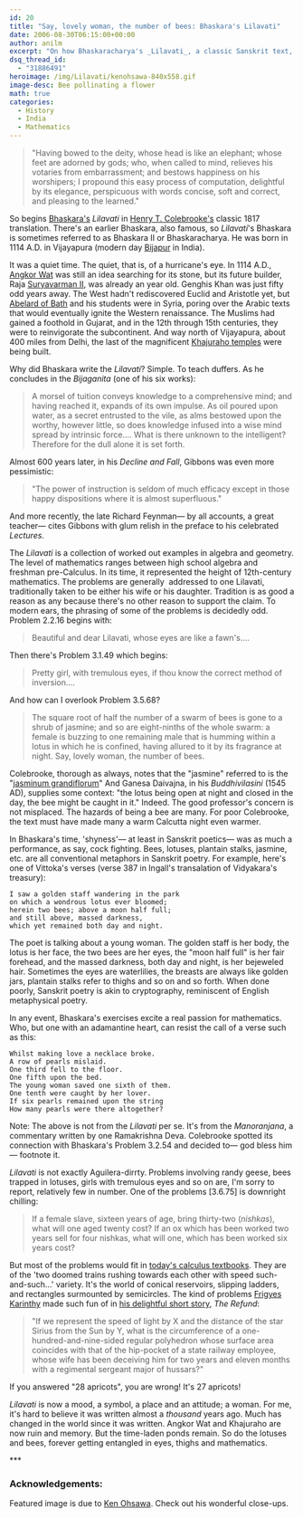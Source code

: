 ```yaml
---
id: 20
title: "Say, lovely woman, the number of bees: Bhaskara's Lilavati"
date: 2006-08-30T06:15:00+00:00
author: anilm
excerpt: "On how Bhaskaracharya's _Lilavati_, a classic Sanskrit text, pollinated mathematics with poetry."
dsq_thread_id:
  - "31886491"
heroimage: /img/Lilavati/kenohsawa-840x558.gif
image-desc: Bee pollinating a flower
math: true
categories:
  - History
  - India
  - Mathematics
---
```

>"Having bowed to the deity, whose head is like an elephant; whose feet are adorned by gods; who, when called to mind, relieves his votaries from embarrassment; and bestows happiness on his worshipers; I propound this easy process of computation, delightful by its elegance, perspicuous with words concise, soft and correct, and pleasing to the learned."

So begins [Bhaskara's](http://www-gap.dcs.st-and.ac.uk/%7Ehistory/Biographies/Bhaskara_II.html) _Lilavati_ in [Henry T. Colebrooke's](http://en.wikipedia.org/wiki/Henry_Thomas_Colebrooke) classic 1817 translation. There's an earlier Bhaskara, also famous, so _Lilavati_'s Bhaskara is sometimes referred to as Bhaskara II or Bhaskaracharya. He was born in 1114 A.D. in Vijayapura (modern day [Bijapur](http://en.wikipedia.org/wiki/Bijapur) in India).

It was a quiet time. The quiet, that is, of a hurricane's eye. In 1114 A.D., [Angkor Wat](http://en.wikipedia.org/wiki/Angkor_Wat) was still an idea searching for its stone, but its future builder, Raja [Suryavarman II](http://en.wikipedia.org/wiki/Suryavarman_II), was already an year old. Genghis Khan was just fifty odd years away. The West hadn't rediscovered Euclid and Aristotle yet, but [Abelard of Bath](http://www.brlsi.org/proceed1999/lecture100399.htm) and his students were in Syria, poring over the Arabic texts that would eventually ignite the Western renaissance. The Muslims had gained a foothold in Gujarat, and in the 12th through 15th centuries, they were to reinvigorate the subcontinent. And way north of Vijayapura, about 400 miles from Delhi, the last of the magnificent [Khajuraho temples](http://www.sawf.org/newedit/edit04172000/history.asp) were being built.

Why did Bhaskara write the _Lilavati_? Simple. To teach duffers. As he concludes in the _Bijaganita_ (one of his six works):

> A morsel of tuition conveys knowledge to a comprehensive mind; and having reached it, expands of its own impulse. As oil poured upon water, as a secret entrusted to the vile, as alms bestowed upon the worthy, however little, so does knowledge infused into a wise mind spread by intrinsic force.... What is there unknown to the intelligent? Therefore for the dull alone it is set forth.

Almost 600 years later, in his _Decline and Fall_, Gibbons was even more pessimistic:

> "The power of instruction is seldom of much efficacy except in those happy dispositions where it is almost superfluous."

And more recently, the late Richard Feynman&mdash; by all accounts, a great teacher&mdash; cites Gibbons with glum relish in the preface to his celebrated _Lectures_.

The _Lilavati_ is a collection of worked out examples in algebra and geometry. The level of mathematics ranges between high school algebra and freshman pre-Calculus. In its time, it represented the height of 12th-century mathematics. The problems are generally  addressed to one Lilavati, traditionally taken to be either his wife or his daughter. Tradition is as good a reason as any because there's no other reason to support the claim. To modern ears, the phrasing of some of the problems is decidedly odd. Problem 2.2.16 begins with:

> Beautiful and dear Lilavati, whose eyes are like a fawn's....

Then there's Problem 3.1.49 which begins:

> Pretty girl, with tremulous eyes, if thou know the correct method of inversion....

And how can I overlook Problem 3.5.68?

> The square root of half the number of a swarm of bees is gone to a shrub of jasmine; and so are eight-ninths of the whole swarm: a female is buzzing to one remaining male that is humming within a lotus in which he is confined, having allured to it by its fragrance at night. Say, lovely woman, the number of bees.

Colebrooke, thorough as always, notes that the "jasmine" referred to is the "[jasminum grandiflorum](http://cookislands.bishopmuseum.org/MM/MX1-4/4P294_Jasm-gran_RR_GM2_MX.jpg)" And Ganesa Daivajna, in his _Buddhivilasini_ (1545 AD), supplies some context: "the lotus being open at night and closed in the day, the bee might be caught in it." Indeed. The good professor's concern is not misplaced. The hazards of being a bee are many. For poor Colebrooke, the text must have made many a warm Calcutta night even warmer.

In Bhaskara's time, 'shyness'&mdash; at least in Sanskrit poetics&mdash; was as much a performance, as say, cock fighting. Bees, lotuses, plantain stalks, jasmine, etc. are all conventional metaphors in Sanskrit poetry. For example, here's one of Vittoka's verses (verse 387 in Ingall's transalation of Vidyakara's treasury):

~~~~~~~~
I saw a golden staff wandering in the park  
on which a wondrous lotus ever bloomed;  
herein two bees; above a moon half full;  
and still above, massed darkness,  
which yet remained both day and night.
~~~~~~~~

The poet is talking about a young woman. The golden staff is her body, the lotus is her face, the two bees are her eyes, the "moon half full" is her fair forehead, and the massed darkness, both day and night, is her bejeweled hair. Sometimes the eyes are waterlilies, the breasts are always like golden jars, plantain stalks refer to thighs and so on and so forth. When done poorly, Sanskrit poetry is akin to cryptography, reminiscent of English metaphysical poetry.

In any event, Bhaskara's exercises excite a real passion for mathematics. Who, but one with an adamantine heart, can resist the call of a verse such as this:

~~~~~~~~
Whilst making love a necklace broke.  
A row of pearls mislaid.  
One third fell to the floor.  
One fifth upon the bed.  
The young woman saved one sixth of them.  
One tenth were caught by her lover.  
If six pearls remained upon the string  
How many pearls were there altogether?
~~~~~~~~

Note: The above is not from the _Lilavati_ per se. It's from the _Manoranjana_, a commentary written by one Ramakrishna Deva. Colebrooke spotted its connection with Bhaskara's Problem 3.2.54 and decided to&mdash; god bless him&mdash; footnote it.

_Lilavati_ is not exactly Aguilera-dirrty. Problems involving randy geese, bees trapped in lotuses, girls with tremulous eyes and so on are, I'm sorry to report, relatively few in number. One of the problems [3.6.75] is downright chilling:

> If a female slave, sixteen years of age, bring thirty-two (_nishkas_), what will one aged twenty cost? If an ox which has been worked two years sell for four nishkas, what will one, which has been worked six years cost?

But most of the problems would fit in [today's calculus textbooks](http://talldarkandmysterious.ca/misc/dudleyarticle.htm). They are of the 'two doomed trains rushing towards each other with speed such-and-such&#8230;' variety. It's the world of conical reservoirs, slipping ladders, and rectangles surmounted by semicircles. The kind of problems [Frigyes Karinthy](http://www.frankfurt.matav.hu/angol/irok/karinthy/elet.htm) made such fun of in [his delightful short story](http://chennaicentral.blogspot.com/2005/04/again-continuing-from-my-musings-on.html), _The Refund_:

>"If we represent the speed of light by X and the distance of the star Sirius from the Sun by Y, what is the circumference of a one-hundred-and-nine-sided regular polyhedron whose surface area coincides with that of the hip-pocket of a state railway employee, whose wife has been deceiving him for two years and eleven months with a regimental sergeant major of hussars?" 

If you answered "28 apricots", you are wrong! It's 27 apricots!

_Lilavati_ is now a mood, a symbol, a place and an attitude; a woman. For me, it's hard to believe it was written almost a _thousand_ years ago. Much has changed in the world since it was written. Angkor Wat and Khajuraho are now ruin and memory. But the time-laden ponds remain. So do the lotuses and bees, forever getting entangled in eyes, thighs and mathematics.

\*\*\*

### Acknowledgements:

Featured image is due to [Ken Ohsawa](http://www.fotoblur.com/people/ken_yokohama). Check out his wonderful close-ups.
